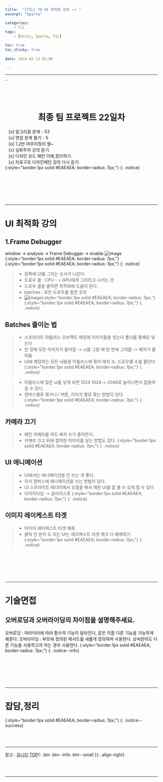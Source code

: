 ```yaml
---
title:  "[TIL] 78 UI 최적화 강의 ⭐⭐ "
excerpt: "Sparta"

categories:
    - Til
tags:
    - [Unity, Sparta, TIL]

toc: true
toc_sticky: true
 
date: 2024-02-13 02:00

---
```

- - -

``

<BR><BR>

<center><H1>  최종 팀 프로젝트 22일차  </H1></center>

&nbsp;&nbsp; [o] 알고리즘 문제  - 53  
&nbsp;&nbsp; [o] 면접 문제 풀기 - 5     
&nbsp;&nbsp; [o] 1,2반 마무리정리  챌~   
&nbsp;&nbsp; [x] 심화주차 강의 듣기.   
&nbsp;&nbsp; [x] 디자인 코드 패턴 이해,정리하기.   
&nbsp;&nbsp; [x] 자료구조 디자인패턴 강의 다시 듣기.   
{:style="border:1px solid #EAEAEA; border-radius: 7px;"}
{: .notice}  

<br><br><br><br><br>
- - - 

# UI 최적화 강의

## 1.Frame Debugger
window -> analysis -> Frame Debugger -> enable
![image](https://github.com/levell1/levell1.github.io/assets/96651722/4f900f1b-acf4-4a05-8739-fc1d68357b96){:style="border:1px solid #EAEAEA; border-radius: 7px;"}  
{:style="border:1px solid #EAEAEA; border-radius: 7px;"}
{: .notice}  

> - 왼쪽에 UI를 그리는 순서가 나온다.
> - 드로우 콜 : CPU - > GPU에게 그리라고 시키는 것
> - 드로우 콜을 줄이면 최적화에 도움이 된다.
> - batches :  모든 드로우를 합친 숫자
> - ![image](https://github.com/levell1/levell1.github.io/assets/96651722/621e691d-7530-43dc-80a4-a57d91f75b35){:style="border:1px solid #EAEAEA; border-radius: 7px;"}  
{:style="border:1px solid #EAEAEA; border-radius: 7px;"}
{: .notice}  

## Batches 줄이는 법 
> - 스프라이트 아틀라스 오브젝트 패킹에 이미지들을 넣는다  폴더를 통째로 넣는다
> - 한 장에 모든 이미지가 들어감 -> ui를 그릴 때 한 번에 그려줌 -> 배치가 줄어듦
> - UI에 해당하는 모든 내용을 아틀라스에 묶어 배치 수, 드로우콜 수를 줄인다
{:style="border:1px solid #EAEAEA; border-radius: 7px;"}
{: .notice}  

> - 아틀라스에 많은 ui를 넣게 되면 1024 1024-> 2048로 늘어나면서 힘들어질 수 있다.
> - 캔버스별로 묶거나 / 버튼, 이미지 별로 묶는 방법이 있다.
{:style="border:1px solid #EAEAEA; border-radius: 7px;"}
{: .notice}  

## 카메라 끄기
> - 메인 카메라를 꺼도 배치 수가 줄어든다.
> - 카메라 끄고 뒤에 캡쳐한 이미지를 넣는 방법도 있다.
{:style="border:1px solid #EAEAEA; border-radius: 7px;"}
{: .notice}  

## UI 애니메이션
> - UI에서는 애니메이션을 안 쓰는 게 좋다.
> - 자식 캔버스에 애니메이션을 쓰는 방법이 있다.
> - UI 스프라이트 에디터에서 조절을 해서 깨진 UI를 잘 볼 수 있게 할 수 있다
> - 이미지타입 -> 슬라이스로
{:style="border:1px solid #EAEAEA; border-radius: 7px;"}
{: .notice}  

## 이미지 레이케스트 타겟 
> - 이미지 레이케스트 타겟 헤제
> - 클릭 안 받아 도 되는 UI는 레이케스트 타겟 체크 다 해제하기
{:style="border:1px solid #EAEAEA; border-radius: 7px;"}
{: .notice}  


<br><br><br><br><br>
- - - 

# 기술면접
## 오버로딩과 오버라이딩의 차이점을 설명해주세요.
오버로딩 : 파라미터에 따라 함수의 기능이 달라진다, 같은 이름 다른 기능을 가능하게 해준다.
오버라이딩 : 부모에 정의된 메서드를 새롭게 정의하여 사용한다. 상속받아도 다른 기능을 사용하고자 하는 경우 사용한다.
{:style="border:1px solid #EAEAEA; border-radius: 7px;"}
{: .notice--info} 


<br><br><br><br><br>
- - - 

# 잡담,정리
{:style="border:1px solid #EAEAEA; border-radius: 7px;"}
{: .notice--success}  


<br><br>
- - -

참고 : [유니티](https://docs.unity3d.com/kr/)
[TOP](#){: .btn .btn--info .btn--small }{: .align-right}


<br><br>
- - -
